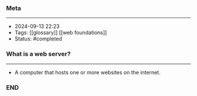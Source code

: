 ### Meta
- - -
- 2024-09-13 22:23
- Tags: [[glossary]] [[web foundations]]
- Status: #completed 

### What is a web server?
- - -
- A computer that hosts one or more websites on the internet.

### END
